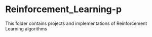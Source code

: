 # Reinforcement_Learning-p
This folder contains projects and implementations of Reinforcement Learning algorithms
